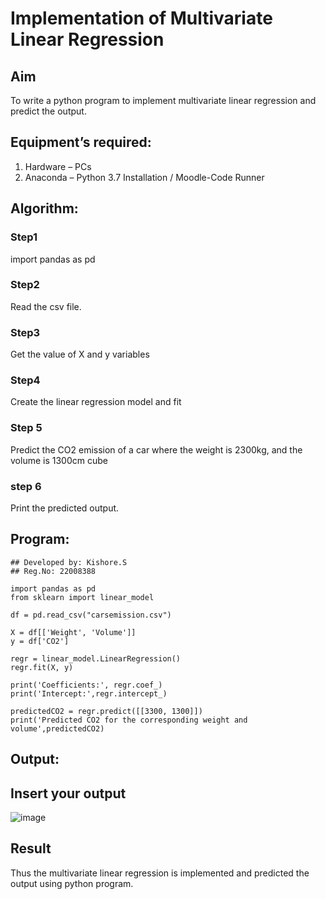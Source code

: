 # Implementation of Multivariate Linear Regression
## Aim
To write a python program to implement multivariate linear regression and predict the output.
## Equipment’s required:
1.	Hardware – PCs
2.	Anaconda – Python 3.7 Installation / Moodle-Code Runner
## Algorithm:
### Step1
import pandas as pd

### Step2
Read the csv file.

### Step3
Get the value of X and y variables

### Step4
Create the linear regression model and fit

### Step 5
Predict the CO2 emission of a car where the weight is 2300kg, and the volume is 1300cm
cube

### step 6
Print the predicted output.

## Program:
```
## Developed by: Kishore.S
## Reg.No: 22008388

import pandas as pd
from sklearn import linear_model

df = pd.read_csv("carsemission.csv")

X = df[['Weight', 'Volume']]
y = df['CO2']

regr = linear_model.LinearRegression()
regr.fit(X, y)

print('Coefficients:', regr.coef_)
print('Intercept:',regr.intercept_)

predictedCO2 = regr.predict([[3300, 1300]])
print('Predicted CO2 for the corresponding weight and volume',predictedCO2)

```
## Output:
## Insert your output

![image](https://user-images.githubusercontent.com/118679883/214310616-bc42f666-f580-40b2-a6ba-af64941e5745.png)





## Result
Thus the multivariate linear regression is implemented and predicted the output using python program.
